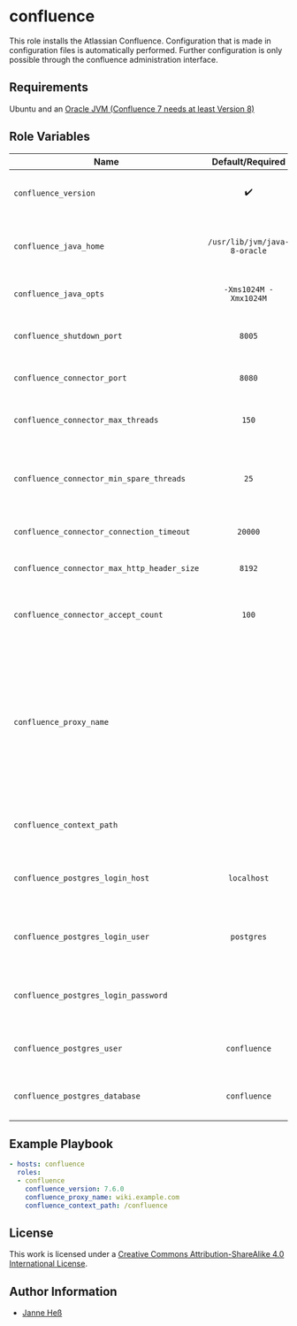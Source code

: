 # confluence

This role installs the Atlassian Confluence.
Configuration that is made in configuration files is automatically performed.
Further configuration is only possible through the confluence administration interface.

## Requirements

Ubuntu and an [Oracle JVM (Confluence 7 needs at least Version 8)](https://github.com/stuvusIT/oracle-java)

## Role Variables

| Name                                        | Default/Required             | Description                                                                                                                                                |
|---------------------------------------------|:----------------------------:|------------------------------------------------------------------------------------------------------------------------------------------------------------|
| `confluence_version`                        | :heavy_check_mark:           | Version of Confluence to download and install                                                                                                              |
| `confluence_java_home`                      | `/usr/lib/jvm/java-8-oracle` | Home directory of the Java installation to use                                                                                                             |
| `confluence_java_opts`                      | `-Xms1024M -Xmx1024M`        | Options to pass to the JVM                                                                                                                                 |
| `confluence_shutdown_port`                  | `8005`                       | Shutdown port for Confluence's server.xml                                                                                                                  |
| `confluence_connector_port`                 | `8080`                       | Port to listen on for requests                                                                                                                             |
| `confluence_connector_max_threads`          | `150`                        | Maximum threads to use for the connector                                                                                                                   |
| `confluence_connector_min_spare_threads`    | `25`                         | Minimum amount of spare threads for the connector                                                                                                          |
| `confluence_connector_connection_timeout`   | `20000`                      | Timeout to wait for requests                                                                                                                               |
| `confluence_connector_max_http_header_size` | `8192`                       | Maximum header size for requests                                                                                                                           |
| `confluence_connector_accept_count`         | `100`                        | Maximum concurrent `accept` syscalls for listening                                                                                                         |
| `confluence_proxy_name`                     | ` `                          | Name of the proxy to run Confluence behind. This role assumes you use a proxy which offers confluence with TLS. Unencrypted connections are not supported. |
| `confluence_context_path`                   | ` `                          | Context path to run Confluence under.                                                                                                                      |
| `confluence_postgres_login_host`            | `localhost`                  | Host to connect to for setting up PostgreSQL                                                                                                               |
| `confluence_postgres_login_user`            | `postgres`                   | User to connect with for setting up PostgreSQL                                                                                                             |
| `confluence_postgres_login_password`        |                              | Password to connect with for setting up PostgreSQL                                                                                                         |
| `confluence_postgres_user`                  | `confluence`                 | Name of the PostgreSQL user to create                                                                                                                      |
| `confluence_postgres_database`              | `confluence`                 | Name of the PostgreSQL database to create                                                                                                                  |

## Example Playbook

```yml
- hosts: confluence
  roles:
  - confluence
    confluence_version: 7.6.0
    confluence_proxy_name: wiki.example.com
    confluence_context_path: /confluence
```

## License

This work is licensed under a [Creative Commons Attribution-ShareAlike 4.0 International License](https://creativecommons.org/licenses/by-sa/4.0/).

## Author Information

- [Janne Heß](https://github.com/dasJ)
